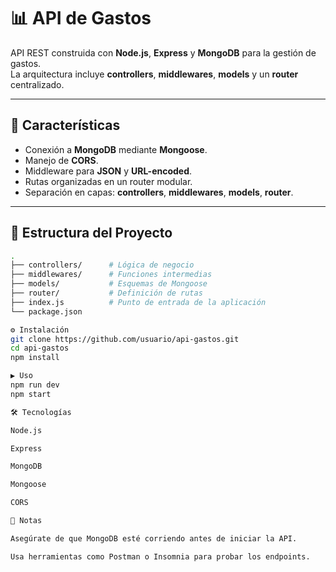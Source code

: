 # 📊 API de Gastos

API REST construida con **Node.js**, **Express** y **MongoDB** para la gestión de gastos.  
La arquitectura incluye **controllers**, **middlewares**, **models** y un **router** centralizado.  

---

## 🚀 Características
- Conexión a **MongoDB** mediante **Mongoose**.  
- Manejo de **CORS**.  
- Middleware para **JSON** y **URL-encoded**.  
- Rutas organizadas en un router modular.  
- Separación en capas: **controllers**, **middlewares**, **models**, **router**.  

---

## 📂 Estructura del Proyecto
```bash
.
├── controllers/      # Lógica de negocio
├── middlewares/      # Funciones intermedias
├── models/           # Esquemas de Mongoose
├── router/           # Definición de rutas
├── index.js          # Punto de entrada de la aplicación
└── package.json

⚙️ Instalación
git clone https://github.com/usuario/api-gastos.git
cd api-gastos
npm install

▶️ Uso
npm run dev
npm start

🛠️ Tecnologías

Node.js

Express

MongoDB

Mongoose

CORS

📌 Notas

Asegúrate de que MongoDB esté corriendo antes de iniciar la API.

Usa herramientas como Postman o Insomnia para probar los endpoints.

